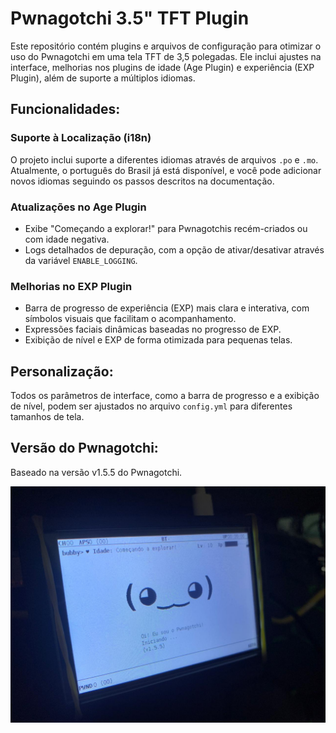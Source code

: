 # Pwnagotchi 3.5" TFT Plugin

Este repositório contém plugins e arquivos de configuração para otimizar o uso do Pwnagotchi em uma tela TFT de 3,5 polegadas. Ele inclui ajustes na interface, melhorias nos plugins de idade (Age Plugin) e experiência (EXP Plugin), além de suporte a múltiplos idiomas.

## Funcionalidades:

### Suporte à Localização (i18n)
O projeto inclui suporte a diferentes idiomas através de arquivos `.po` e `.mo`. Atualmente, o português do Brasil já está disponível, e você pode adicionar novos idiomas seguindo os passos descritos na documentação.

### Atualizações no Age Plugin
- Exibe "Começando a explorar!" para Pwnagotchis recém-criados ou com idade negativa.
- Logs detalhados de depuração, com a opção de ativar/desativar através da variável `ENABLE_LOGGING`.

### Melhorias no EXP Plugin
- Barra de progresso de experiência (EXP) mais clara e interativa, com símbolos visuais que facilitam o acompanhamento.
- Expressões faciais dinâmicas baseadas no progresso de EXP.
- Exibição de nível e EXP de forma otimizada para pequenas telas.

## Personalização:
Todos os parâmetros de interface, como a barra de progresso e a exibição de nível, podem ser ajustados no arquivo `config.yml` para diferentes tamanhos de tela.

## Versão do Pwnagotchi:
Baseado na versão v1.5.5 do Pwnagotchi.

![Descrição da Imagem](./01.jpg)
